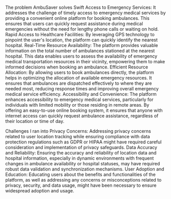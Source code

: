 The problem AmbuSaver solves
Swift Access to Emergency Services: It addresses the challenge of timely access to emergency medical services by providing a convenient online platform for booking ambulances. This ensures that users can quickly request assistance during medical emergencies without the need for lengthy phone calls or waiting on hold.
Rapid Access to Healthcare Facilities: By leveraging GPS technology to pinpoint the user's location, the platform can quickly identify the nearest hospital.
Real-Time Resource Availability: The platform provides valuable information on the total number of ambulances stationed at the nearest hospital. This data enables users to assess the availability of emergency medical transportation resources in their vicinity, empowering them to make informed decisions when booking an ambulance.
Efficient Resource Allocation: By allowing users to book ambulances directly, the platform helps in optimizing the allocation of available emergency resources. It ensures that ambulances are dispatched effectively to where they are needed most, reducing response times and improving overall emergency medical service efficiency.
Accessibility and Convenience: The platform enhances accessibility to emergency medical services, particularly for individuals with limited mobility or those residing in remote areas. By offering an easy-to-use online booking system, it ensures that anyone with internet access can quickly request ambulance assistance, regardless of their location or time of day.

Challenges I ran into
Privacy Concerns: Addressing privacy concerns related to user location tracking while ensuring compliance with data protection regulations such as GDPR or HIPAA might have required careful consideration and implementation of privacy safeguards.
Data Accuracy and Reliability: Ensuring the accuracy and reliability of location data and hospital information, especially in dynamic environments with frequent changes in ambulance availability or hospital statuses, may have required robust data validation and synchronization mechanisms.
User Adoption and Education: Educating users about the benefits and functionalities of the platform, as well as addressing any concerns or misconceptions related to privacy, security, and data usage, might have been necessary to ensure widespread adoption and usage.
